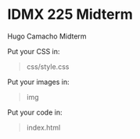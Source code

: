 # IDMX 225 Midterm

Hugo Camacho Midterm

Put your CSS in:

> css/style.css

Put your images in:

> img

Put your code in:

> index.html